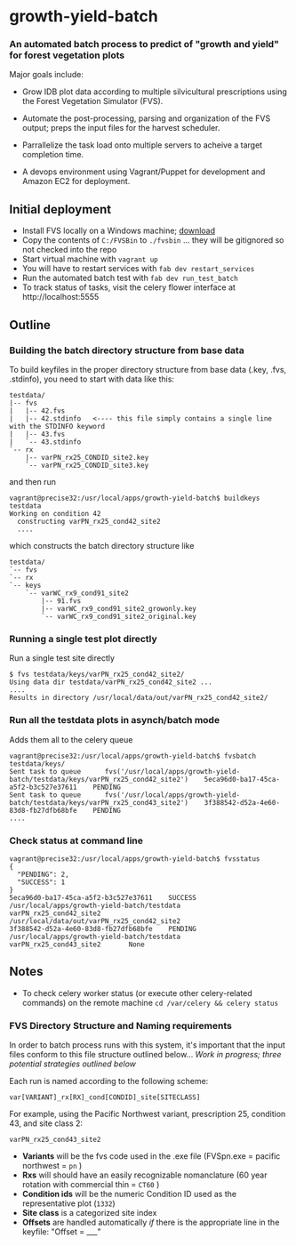 # growth-yield-batch

### An automated batch process to predict of "growth and yield" for forest vegetation plots

Major goals include:

* Grow IDB plot data according to multiple silvicultural prescriptions using the Forest Vegetation Simulator (FVS).

* Automate the post-processing, parsing and organization of the FVS output; preps the input files for the harvest scheduler.

* Parrallelize the task load onto multiple servers to acheive a target completion time.

* A devops environment using Vagrant/Puppet for development and Amazon EC2 for deployment.





## Initial deployment

* Install FVS locally on a Windows machine; [download](http://www.fs.fed.us/fmsc/fvs/software/complete.shtml)
* Copy the contents of `C:/FVSBin` to `./fvsbin` ... they will be gitignored so not checked into the repo
* Start virtual machine with `vagrant up`
* You will have to restart services with `fab dev restart_services`
* Run the automated batch test with `fab dev run_test_batch`
* To track status of tasks, visit the celery flower interface at http://localhost:5555

## Outline

### Building the batch directory structure from base data

To build keyfiles in the proper directory structure from base data (.key, .fvs, .stdinfo), 
you need to start with data like this:

```
testdata/
|-- fvs
|   |-- 42.fvs
|   |-- 42.stdinfo   <---- this file simply contains a single line with the STDINFO keyword
|   |-- 43.fvs
|   `-- 43.stdinfo
`-- rx
    |-- varPN_rx25_CONDID_site2.key
    `-- varPN_rx25_CONDID_site3.key
```

and then run 
```
vagrant@precise32:/usr/local/apps/growth-yield-batch$ buildkeys testdata
Working on condition 42
  constructing varPN_rx25_cond42_site2
  ....
```

which constructs the batch directory structure like
```
testdata/
`-- fvs
`-- rx
`-- keys
    `-- varWC_rx9_cond91_site2
        |-- 91.fvs
        |-- varWC_rx9_cond91_site2_growonly.key
        `-- varWC_rx9_cond91_site2_original.key
```

### Running a single test plot directly

Run a single test site directly

```
$ fvs testdata/keys/varPN_rx25_cond42_site2/
Using data dir testdata/varPN_rx25_cond42_site2 ...
....
Results in directory /usr/local/data/out/varPN_rx25_cond42_site2/
```


### Run all the testdata plots in asynch/batch mode

Adds them all to the celery queue

```
vagrant@precise32:/usr/local/apps/growth-yield-batch$ fvsbatch testdata/keys/
Sent task to queue      fvs('/usr/local/apps/growth-yield-batch/testdata/keys/varPN_rx25_cond42_site2')    5eca96d0-ba17-45ca-a5f2-b3c527e37611    PENDING
Sent task to queue      fvs('/usr/local/apps/growth-yield-batch/testdata/keys/varPN_rx25_cond43_site2')    3f388542-d52a-4e60-83d8-fb27dfb68bfe    PENDING
....
```


### Check status at command line

```
vagrant@precise32:/usr/local/apps/growth-yield-batch$ fvsstatus
{
  "PENDING": 2,
  "SUCCESS": 1
}
5eca96d0-ba17-45ca-a5f2-b3c527e37611    SUCCESS /usr/local/apps/growth-yield-batch/testdata     varPN_rx25_cond42_site2       /usr/local/data/out/varPN_rx25_cond42_site2
3f388542-d52a-4e60-83d8-fb27dfb68bfe    PENDING /usr/local/apps/growth-yield-batch/testdata     varPN_rx25_cond43_site2       None
```








## Notes

* To check celery worker status (or execute other celery-related commands) on the remote machine `cd /var/celery && celery status`


### FVS Directory Structure and Naming requirements

In order to batch process runs with this system, it's important that the input files conform to this file structure outlined below... *Work in progress; three potential strategies outlined below*

Each run is named according to the following scheme:
```
var[VARIANT]_rx[RX]_cond[CONDID]_site[SITECLASS]
```
For example, using the Pacific Northwest variant, prescription 25, condition 43, and site class 2:
```
varPN_rx25_cond43_site2
```

* **Variants** will be the fvs code used in the .exe file (FVSpn.exe = pacific northwest = `pn` )
* **Rxs** will should have an easily recognizable nomanclature (60 year rotation with commercial thin = `CT60` )
* **Condition ids** will be the numeric Condition ID used as the representative plot (`1332`)
* **Site class** is a categorized site index
* **Offsets** are handled automatically *if* there is the appropriate line in the keyfile: "Offset = ___"

